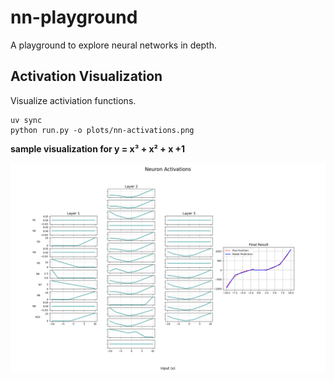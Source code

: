 # nn-playground

A playground to explore neural networks in depth.


## Activation Visualization

Visualize activiation functions.

```
uv sync
python run.py -o plots/nn-activations.png
```

**sample visualization for y = x³ + x² + x +1**

<img src="./plots/neuron_grid.png" alt="Neuron Grid Plot" width="700">